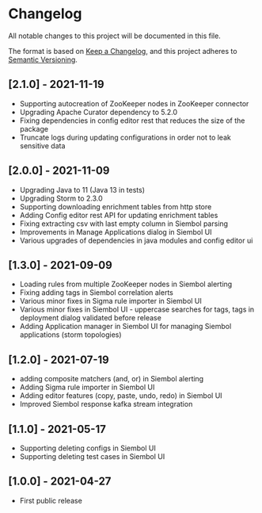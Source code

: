 # Changelog

All notable changes to this project will be documented in this file.

The format is based on [Keep a Changelog](https://keepachangelog.com/en/1.0.0/),
and this project adheres to [Semantic Versioning](https://semver.org/spec/v2.0.0.html).

## [2.1.0] - 2021-11-19

- Supporting autocreation of ZooKeeper nodes in ZooKeeper connector
- Upgrading Apache Curator dependency to 5.2.0
- Fixing dependencies in config editor rest that reduces the size of the package 
- Truncate logs during updating configurations in order not to leak sensitive data

## [2.0.0] - 2021-11-09

- Upgrading Java to 11 (Java 13 in tests)
- Upgrading Storm to 2.3.0
- Supporting downloading enrichment tables from http store
- Adding Config editor rest API for updating enrichment tables
- Fixing extracting csv with last empty column in Siembol parsing
- Improvements in Manage Applications dialog in Siembol UI
- Various upgrades of dependencies in java modules and config editor ui

## [1.3.0] - 2021-09-09

- Loading rules from multiple ZooKeeper nodes in Siembol alerting
- Fixing adding tags in Siembol correlation alerts
- Various minor fixes in Sigma rule importer in Siembol UI
- Various minor fixes in Siembol UI - uppercase searches for tags, tags in deployment dialog validated before release
- Adding Application manager in Siembol UI for managing Siembol applications (storm topologies)

## [1.2.0] - 2021-07-19

- adding composite matchers (and, or) in Siembol alerting
- Adding Sigma rule importer in Siembol UI
- Adding editor features (copy, paste, undo, redo) in Siembol UI
- Improved Siembol response kafka stream integration

## [1.1.0] - 2021-05-17

- Supporting deleting configs in Siembol UI
- Supporting deleting test cases in Siembol UI

## [1.0.0] - 2021-04-27

- First public release 
